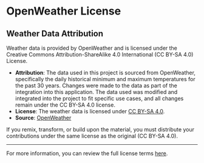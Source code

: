 # OpenWeather License

## Weather Data Attribution

Weather data is provided by OpenWeather and is licensed under the Creative Commons Attribution-ShareAlike 4.0 International (CC BY-SA 4.0) License.

- **Attribution**: The data used in this project is sourced from OpenWeather, specifically the daily historical minimum and maximum temperatures for the past 30 years. Changes were made to the data as part of the integration into this application. The data used was modified and integrated into the project to fit specific use cases, and all changes remain under the CC BY-SA 4.0 license.
- **License**: The weather data is licensed under [CC BY-SA 4.0](https://creativecommons.org/licenses/by-sa/4.0/).
- **Source**: [OpenWeather](https://openweathermap.org/)

If you remix, transform, or build upon the material, you must distribute your contributions under the same license as the original (CC BY-SA 4.0).

---

For more information, you can review the full license terms [here](https://creativecommons.org/licenses/by-sa/4.0/).